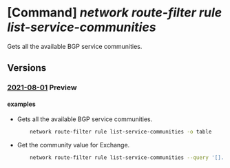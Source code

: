 # [Command] _network route-filter rule list-service-communities_

Gets all the available BGP service communities.

## Versions

### [2021-08-01](/Resources/mgmt-plane/L3N1YnNjcmlwdGlvbnMve30vcHJvdmlkZXJzL21pY3Jvc29mdC5uZXR3b3JrL2JncHNlcnZpY2Vjb21tdW5pdGllcw==/2021-08-01.xml) **Preview**

<!-- mgmt-plane /subscriptions/{}/providers/microsoft.network/bgpservicecommunities 2021-08-01 -->

#### examples

- Gets all the available BGP service communities.
    ```bash
        network route-filter rule list-service-communities -o table
    ```

- Get the community value for Exchange.
    ```bash
        network route-filter rule list-service-communities --query '[].bgpCommunities[?communityName==`Exchange`].[communityValue][][]' -o tsv
    ```
